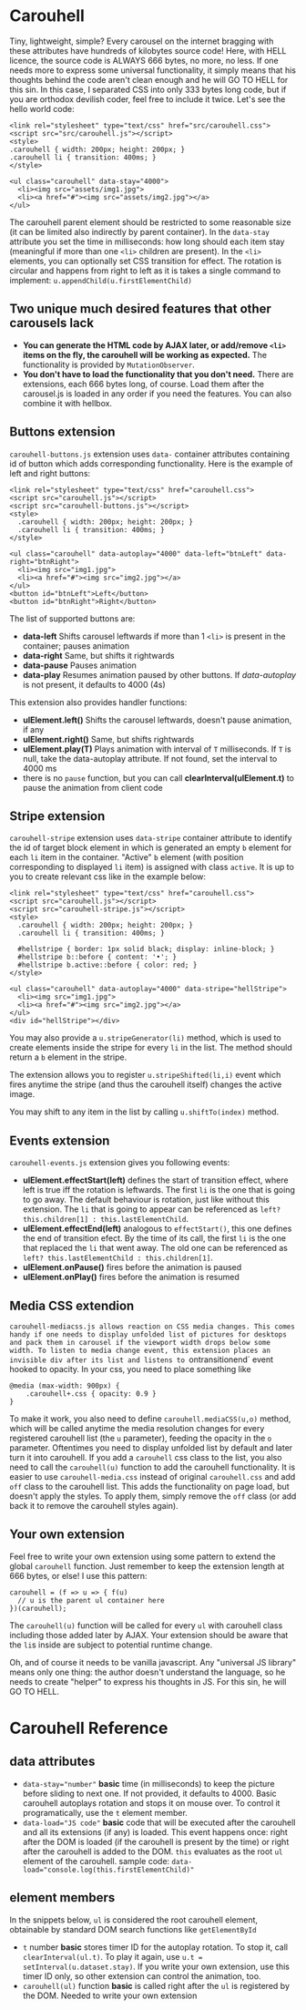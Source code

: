 # Carouhell

Tiny, lightweight, simple? Every carousel on the internet bragging with these attributes have hundreds of kilobytes source code! Here, with HELL licence, the source code is ALWAYS 666 bytes, no more, no less. If one needs more to express some universal functionality, it simply means that his thoughts behind the code aren't clean enough and he will GO TO HELL for this sin. In this case, I separated CSS into only 333 bytes long code, but if you are orthodox devilish coder, feel free to include it twice. Let's see the hello world code:

```
<link rel="stylesheet" type="text/css" href="src/carouhell.css">
<script src="src/carouhell.js"></script>
<style>
.carouhell { width: 200px; height: 200px; }
.carouhell li { transition: 400ms; }
</style>

<ul class="carouhell" data-stay="4000">
  <li><img src="assets/img1.jpg">
  <li><a href="#"><img src="assets/img2.jpg"></a>
</ul>
```

The carouhell parent element should be restricted to some reasonable size (it can be limited also indirectly by parent container). In the `data-stay` attribute you set the time in milliseconds: how long should each item stay (meaningful if more than one `<li>` children are present). In the `<li>` elements, you can optionally set CSS transition for effect. The rotation is circular and happens from right to left as it is takes a single command to implement: `u.appendChild(u.firstElementChild)`

## Two unique much desired features that other carousels lack

- **You can generate the HTML code by AJAX later, or add/remove `<li>` items on the fly, the carouhell will be working as expected.** The functionality is provided by `MutationObserver`.
- **You don't have to load the functionality that you don't need.** There are extensions, each 666 bytes long, of course. Load them after the carousel.js is loaded in any order if you need the features. You can also combine it with hellbox.


## Buttons extension

`carouhell-buttons.js` extension uses `data-` container attributes containing id of button which adds corresponding functionality. Here is the example of left and right buttons:

```
<link rel="stylesheet" type="text/css" href="carouhell.css">
<script src="carouhell.js"></script>
<script src="carouhell-buttons.js"></script>
<style>
  .carouhell { width: 200px; height: 200px; }
  .carouhell li { transition: 400ms; }
</style>

<ul class="carouhell" data-autoplay="4000" data-left="btnLeft" data-right="btnRight">
  <li><img src="img1.jpg">
  <li><a href="#"><img src="img2.jpg"></a>
</ul>
<button id="btnLeft">Left</button>
<button id="btnRight">Right</button>
```

The list of supported buttons are:

 - **data-left** Shifts carousel leftwards if more than 1 `<li>` is present in the container; pauses animation
 - **data-right** Same, but shifts it rightwards
 - **data-pause** Pauses animation
 - **data-play** Resumes animation paused by other buttons. If *data-autoplay* is not present, it defaults to 4000 (4s)

This extension also provides handler functions:

 - **ulElement.left()** Shifts the carousel leftwards, doesn't pause animation, if any
 - **ulElement.right()** Same, but shifts rightwards
 - **ulElement.play(T)** Plays animation with interval of `T` milliseconds. If `T` is null, take the data-autoplay attribute. If not found, set the interval to 4000 ms
 - there is no `pause` function, but you can call **clearInterval(ulElement.t)** to pause the animation from client code

## Stripe extension

`carouhell-stripe` extension uses `data-stripe` container attribute to identify the id of target block element in which is generated an empty `b` element for each `li` item in the container. "Active" `b` element (with position corresponding to displayed `li` item) is assigned with class `active`. It is up to you to create relevant css like in the example below:

```
<link rel="stylesheet" type="text/css" href="carouhell.css">
<script src="carouhell.js"></script>
<script src="carouhell-stripe.js"></script>
<style>
  .carouhell { width: 200px; height: 200px; }
  .carouhell li { transition: 400ms; }

  #hellstripe { border: 1px solid black; display: inline-block; }
  #hellstripe b::before { content: '•'; }
  #hellstripe b.active::before { color: red; }
</style>

<ul class="carouhell" data-autoplay="4000" data-stripe="hellStripe">
  <li><img src="img1.jpg">
  <li><a href="#"><img src="img2.jpg"></a>
</ul>
<div id="hellStripe"></div>
```
You may also provide a `u.stripeGenerator(li)` method, which is used to create elements inside the stripe for every `li` in the list. The method should return a `b` element in the stripe.

The extension allows you to register `u.stripeShifted(li,i)` event which fires anytime the stripe (and thus the carouhell itself) changes the active image.

You may shift to any item in the list by calling `u.shiftTo(index)` method.

## Events extension

`carouhell-events.js` extension gives you following events:

- **ulElement.effectStart(left)** defines the start of transition effect, where left is true iff the rotation is leftwards. The first `li` is the one that is going to go away. The default behaviour is rotation, just like without this extension. The `li` that is going to appear can be referenced as `left? this.children[1] : this.lastElementChild`.
- **ulElement.effectEnd(left)** analogous to `effectStart()`, this one defines the end of transition efect. By the time of its call, the first `li` is the one that replaced the `li` that went away. The old one can be referenced as `left? this.lastElementChild : this.children[1]`.
- **ulElement.onPause()** fires before the animation is paused
- **ulElement.onPlay()** fires before the animation is resumed

## Media CSS extendion

`carouhell-mediacss.js allows reaction on CSS media changes. This comes handy if one needs to display unfolded list of pictures for desktops and pack them in carousel if the viewport width drops below some width. To listen to media change event, this extension places an invisible div after its list and listens to `ontransitionend` event hooked to opacity. In your css, you need to place something like

```
@media (max-width: 900px) {
	.carouhell+.css { opacity: 0.9 }
}
```
To make it work, you also need to define `carouhell.mediaCSS(u,o)` method, which will be called anytime the media resolution changes for every registered carouhell list (the `u` parameter), feeding the opacity in the `o` parameter. Oftentimes you need to display unfolded list by default and later turn it into carouhell. If you add a `carouhell` css class to the list, you also need to call the `carouhell(u)` function to add the carouhell functionality. It is easier to use `carouhell-media.css` instead of original `carouhell.css` and add `off` class to the carouhell list. This adds the functionality on page load, but doesn't apply the styles. To apply them, simply remove the `off` class (or add back it to remove the carouhell styles again).

## Your own extension

Feel free to write your own extension using some pattern to extend the global `carouhell` function. Just remember to keep the extension length at 666 bytes, or else! I use this pattern:
```
carouhell = (f => u => { f(u)
  // u is the parent ul container here
})(carouhell);
```
The `carouhell(u)` function will be called for every `ul` with carouhell class including those added later by AJAX. Your extension should be aware that the `li`s inside are subject to potential runtime change.

Oh, and of course it needs to be vanilla javascript. Any "universal JS library" means only one thing: the author doesn't understand the language, so he needs to create "helper" to express his thoughts in JS. For this sin, he will GO TO HELL.

# Carouhell Reference

## data attributes

- `data-stay="number"` **basic** time (in milliseconds) to keep the picture before sliding to next one. If not provided, it defaults to 4000. Basic carouhell autoplays rotation and stops it on mouse over. To control it programatically, use the `t` element member.
- `data-load="JS code"` **basic** code that will be executed after the carouhell and all its extensions (if any) is loaded. This event happens once: right after the DOM is loaded (if the carouhell is present by the time) or right after the carouhell is added to the DOM. `this` evaluates as the root `ul` element of the carouhell. sample code: `data-load="console.log(this.firstElementChild)"`

## element members

In the snippets below, `ul` is considered the root carouhell element, obtainable by standard DOM search functions like `getElementById`

- `t` number **basic** stores timer ID for the autoplay rotation. To stop it, call `clearInterval(ul.t)`. To play it again, use `u.t = setInterval(u.dataset.stay)`. If you write your own extension, use this timer ID only, so other extension can control the animation, too.
- `carouhell(ul)` function **basic** is called right after the `ul` is registered by the DOM. Needed to write your own extension